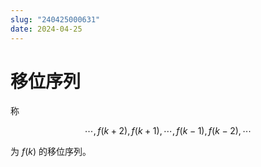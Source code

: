 ```yaml
---
slug: "240425000631"
date: 2024-04-25
---
```


# 移位序列

称

$$
\cdots, f(k+2), f(k+1), \cdots, f(k-1), f(k-2), \cdots
$$

为 $f(k)$ 的移位序列。
